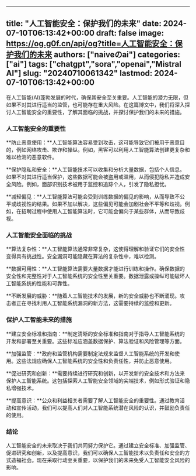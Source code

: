 
---
title: "人工智能安全：保护我们的未来"
date: 2024-07-10T06:13:42+00:00
draft: false
image: https://og.g0f.cn/api/og?title=人工智能安全：保护我们的未来
authors: ["naiveのai"]
categories: ["ai"]
tags: ["chatgpt","sora","openai","Mistral AI"]
slug: "20240710061342"
lastmod: 2024-07-10T06:13:42+00:00
---
在人工智能(AI)蓬勃发展的时代，确保其安全至关重要。人工智能的潜力无限，但如果不对其进行适当的监管，也可能存在重大风险。在这篇博文中，我们将深入探讨人工智能安全的重要性，了解其面临的挑战，并探讨保护我们的未来的措施。

### 人工智能安全的重要性

**防止恶意使用：**人工智能算法容易受到攻击，这可能导致它们被用于恶意目的，例如网络攻击、欺诈和操纵。例如，黑客可以利用人工智能算法创建更复杂和难以检测的恶意软件。

**保护隐私和安全：**人工智能技术可以收集和分析大量数据，包括个人信息。如果不对其进行适当保护，这些数据可能会被盗用或滥用，从而侵犯隐私并造成安全风险。例如，面部识别技术被用于监控和追踪个人，引发了隐私担忧。

**减轻偏见：**人工智能算法可能会受到训练数据的偏见的影响，从而导致不公平或歧视性的结果。如果不加以解决，这些偏见可能会加剧社会不平等和歧视。例如，在招聘过程中使用人工智能算法时，它可能会偏向于某些群体，从而导致歧视。

### 人工智能安全面临的挑战

**算法复杂性：**人工智能算法通常非常复杂，这使得理解和验证它们的安全性变得具有挑战性。安全漏洞可能隐藏在算法的复杂性中，难以检测。

**数据可用性：**人工智能算法需要大量数据才能进行训练和操作。确保数据的安全性和完整性对于人工智能系统的安全性至关重要。数据泄露或操纵可能破坏人工智能系统的性能和可靠性。

**不断发展的威胁：**随着人工智能技术的发展，新的安全威胁也不断涌现。攻击者正在寻找利用人工智能系统漏洞的新方法，这需要持续的监控和更新。

### 保护人工智能未来的措施

**建立安全标准和指南：**制定清晰的安全标准和指南对于指导人工智能系统的开发和部署至关重要。这些标准应涵盖数据保护、算法验证和风险管理等方面。

**加强监管：**政府和监管机构需要制定法规来监督人工智能系统的开发和使用。这些法规应确保人工智能系统的安全性和负责任性，并防止恶意使用。

**促进研究和创新：**需要持续进行研究和创新，以开发新的安全技术和方法来保护人工智能系统。这包括探索人工智能安全领域的尖端技术，例如形式验证和隐私增强技术。

**提高意识：**公众和利益相关者需要了解人工智能安全的重要性。通过教育活动和宣传活动，我们可以提高人们对人工智能系统潜在风险的认识，并鼓励负责任的使用。

### 结论

人工智能安全的未来取决于我们共同努力保护它。通过建立安全标准、加强监管、促进研究和创新，以及提高意识，我们可以确保人工智能技术以负责任和安全的方式造福社会。现在采取行动至关重要，以保护我们的未来免受人工智能安全风险的影响。